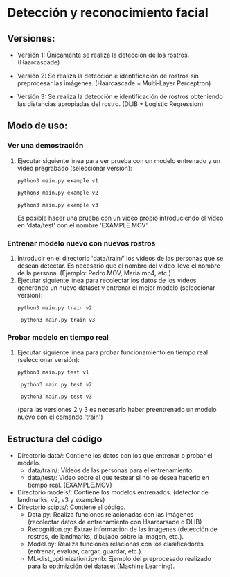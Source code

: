 # Detección y reconocimiento facial

## Versiones:

- Versión 1: Únicamente se realiza la detección de los rostros.
  (Haarcascade)
  
- Versión 2: Se realiza la detección e identificación de rostros sin preprocesar las imágenes.
  (Haarcascade + Multi-Layer Perceptron)
  
- Versión 3: Se realiza la detección e identificación de rostros obteniendo las distancias apropiadas del rostro.
  (DLIB + Logistic Regression)

## Modo de uso:

### Ver una demostración

1. Ejecutar siguiente línea para ver prueba con un modelo entrenado y un vídeo pregrabado (seleccionar versión):
   ```
   python3 main.py example v1
   ```
   ```
   python3 main.py example v2
   ```
   ```
   python3 main.py example v3
   ```
   Es posible hacer una prueba con un vídeo propio introduciendo el vídeo en 'data/test' con el nombre 'EXAMPLE.MOV'

### Entrenar modelo nuevo con nuevos rostros
1. Introducir en el directorio 'data/train/' los vídeos de las personas que se desean detectar. Es necesario que el nombre del video lleve el nombre de la persona. (Ejemplo: Pedro.MOV, Maria.mp4, etc.)
2. Ejecutar siguiente línea para recolectar los datos de los vídeos generando un nuevo dataset y entrenar el mejor modelo (seleccionar version):
    ```
    python3 main.py train v2
   ```
   ```
    python3 main.py train v3
    ```

### Probar modelo en tiempo real

1. Ejecutar siguiente línea para probar funcionamiento en tiempo real (seleccionar versión):
    ```
    python3 main.py test v1
   ```
   ```
    python3 main.py test v2
   ```
   ```
    python3 main.py test v3
    ```
   (para las versiones 2 y 3 es necesario haber preentrenado un modelo nuevo con el comando 'train')

## Estructura del código

- Directorio data/: Contiene los datos con los que entrenar o probar el modelo.
  - data/train/: Vídeos de las personas para el entrenamiento.
  - data/test/: Video sobre el que testear si no se desea hacerlo en tiempo real. (EXAMPLE.MOV)
- Directorio models/: Contiene los modelos entrenados. (detector de landmarks, v2, v3 y examples)
- Directorio scipts/: Contiene el código.
  - Data.py: Realiza funciones relacionadas con las imágenes (recolectar datos de entrenamiento con Haarcarsade o DLIB)
  - Recognition.py: Extrae información de las imágenes (detección de rostros, de landmarks, dibujado sobre la imagen, etc.).
  - Model.py: Realiza funciones relacionas con los clasificadores (entrenar, evaluar, cargar, guardar, etc.).
  - ML-dist_optimization.ipynb: Ejemplo del preprocesado realizado para la optimizción del dataset (Machine Learning).
